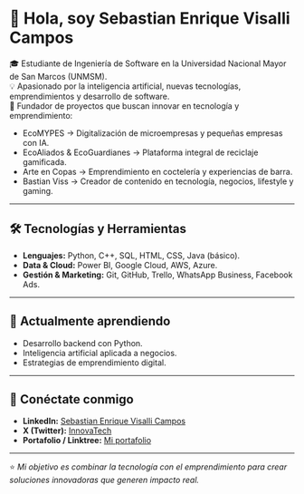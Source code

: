 # 👋 Hola, soy Sebastian Enrique Visalli Campos  

🎓 Estudiante de Ingeniería de Software en la Universidad Nacional Mayor de San Marcos (UNMSM).  
💡 Apasionado por la inteligencia artificial, nuevas tecnologías, emprendimientos y desarrollo de software.  
🚀 Fundador de proyectos que buscan innovar en tecnología y emprendimiento:  
- EcoMYPES → Digitalización de microempresas y pequeñas empresas con IA.  
- EcoAliados & EcoGuardianes → Plataforma integral de reciclaje gamificada.  
- Arte en Copas → Emprendimiento en coctelería y experiencias de barra.  
- Bastian Viss → Creador de contenido en tecnología, negocios, lifestyle y gaming.  

---

## 🛠️ Tecnologías y Herramientas  
- **Lenguajes:** Python, C++, SQL, HTML, CSS, Java (básico).  
- **Data & Cloud:** Power BI, Google Cloud, AWS, Azure.  
- **Gestión & Marketing:** Git, GitHub, Trello, WhatsApp Business, Facebook Ads.  

---

## 🌱 Actualmente aprendiendo  
- Desarrollo backend con Python.  
- Inteligencia artificial aplicada a negocios.  
- Estrategias de emprendimiento digital.  

---

## 📌 Conéctate conmigo  
- **LinkedIn:** [Sebastian Enrique Visalli Campos]((http://www.linkedin.com/in/sebastian-enrique-visalli-campos-779339388))  
- **X (Twitter):** [InnovaTech](https://x.com/Innova_Tech2025)  
- **Portafolio / Linktree:** [Mi portafolio]((https://linktr.ee/BastianViss))  

---
⭐ *Mi objetivo es combinar la tecnología con el emprendimiento para crear soluciones innovadoras que generen impacto real.*  

